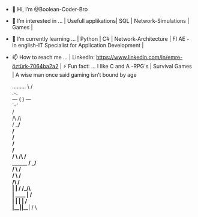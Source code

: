 - 👋 Hi, I’m @Boolean-Coder-Bro
- 👀 I’m interested in ...       | Usefull applikations| SQL | Network-Simulations  | Games |  
- 🌱 I’m currently learning ...  | Python | C# | Network-Architecture | FI AE - in english-IT Specialist for Application Development   |
- 📫 How to reach me ...         | LinkedIn: https://www.linkedin.com/in/emre-öztürk-7064ba2a2             |
⚡ Fun fact: ...
  I like C and A -RPG's | Survival Games |
  A wise man once said gaming isn’t bound by age

  .........
       \   /    
        .-.     
     ― (   ) ―  
        `-’     
       /   \
      /\         /\   
     /  \_______/  \
    /               \
   /                 \
  /                   \
 /                     \
/                       \                        /\     /\
         ______                                 /  \___/  \
        /      \                               /           \
       /        \                             /             \
      /__________\                           /               \
     |            |                         /              /\_____/\     
     |   ____     |                                       /         \
     |  |    |    |                                      /           \
     |__|____|____|                                     /             \

  

<!---
Boolean-Coder-Bro/Boolean-Coder-Bro is a ✨ special ✨ repository because its `README.md` (this file) appears on your GitHub profile.
You can click the Preview link to take a look at your changes.
--->

